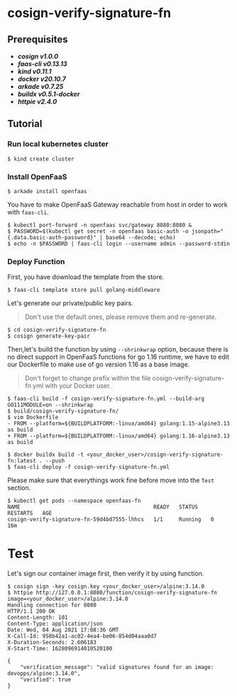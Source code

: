 # cosign-verify-signature-fn

## Prerequisites
* _**cosign v1.0.0**_
* _**faas-cli v0.13.13**_
* _**kind v0.11.1**_
* _**docker v20.10.7**_
* _**arkade v0.7.25**_
* _**buildx v0.5.1-docker**_
* _**httpie v2.4.0**_

## Tutorial

### Run local kubernetes cluster

```shell
$ kind create cluster
```

### Install OpenFaaS

```shell
$ arkade install openfaas
```

You have to make OpenFaaS Gateway reachable from host in order to work with `faas-cli`.

```shell
$ kubectl port-forward -n openfaas svc/gateway 8080:8080 &
$ PASSWORD=$(kubectl get secret -n openfaas basic-auth -o jsonpath="{.data.basic-auth-password}" | base64 --decode; echo)
$ echo -n $PASSWORD | faas-cli login --username admin --password-stdin
```

### Deploy Function

First, you have download the template from the store.

```shell
$ faas-cli template store pull golang-middleware
```

Let's generate our private/public key pairs.
> Don't use the default ones, please remove them and re-generate.

```shell
$ cd cosign-verify-signature-fn
$ cosign generate-key-pair
```

Then,let's build the function by using `--shrinkwrap` option, because there is no direct support in OpenFaaS functions 
for go 1.16 runtime, we have to edit our Dockerfile to make use of go version 1.16 as a base image.
> Don't forget to change prefix within the file cosign-verify-signature-fn.yml with your Docker user.

```shell
$ faas-cli build -f cosign-verify-signature-fn.yml --build-arg GO111MODULE=on --shrinkwrap
$ build/cosign-verify-signature-fn/
$ vim Dockerfile
- FROM --platform=${BUILDPLATFORM:-linux/amd64} golang:1.15-alpine3.13 as build
+ FROM --platform=${BUILDPLATFORM:-linux/amd64} golang:1.16-alpine3.13 as build

$ docker buildx build -t <your_docker_user>/cosign-verify-signature-fn:latest . --push
$ faas-cli deploy -f cosign-verify-signature-fn.yml
```

Please make sure that everythings work fine before move into the `Test` section.

```shell
$ kubectl get pods --namespace openfaas-fn
NAME                                          READY   STATUS    RESTARTS   AGE
cosign-verify-signature-fn-59d4bd7555-lhhcs   1/1     Running   0          16m
```

# Test

Let's sign our container image first, then verify it by using function.

```shell
$ cosign sign -key cosign.key <your_docker_user>/alpine:3.14.0
$ httpie http://127.0.0.1:8080/function/cosign-verify-signature-fn image=<your_docker_user>/alpine:3.14.0
Handling connection for 8080
HTTP/1.1 200 OK
Content-Length: 101
Content-Type: application/json
Date: Wed, 04 Aug 2021 17:08:36 GMT
X-Call-Id: 958b42a1-ac02-4ea4-be06-854d04aaa0d7
X-Duration-Seconds: 2.606183
X-Start-Time: 1628096914010520100

{
    "verification_message": "valid signatures found for an image: devopps/alpine:3.14.0",
    "verified": true
}
```


